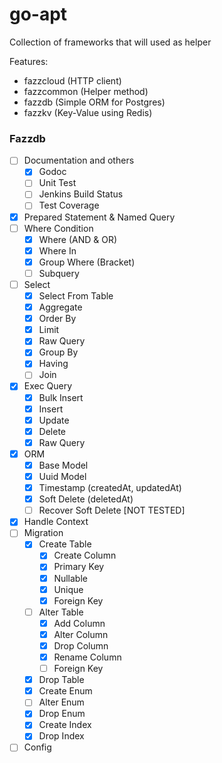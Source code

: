 # go-apt

Collection of frameworks that will used as helper

Features:
- fazzcloud (HTTP client)
- fazzcommon (Helper method)
- fazzdb (Simple ORM for Postgres)
- fazzkv (Key-Value using Redis)

### Fazzdb
- [ ] Documentation and others
  - [x] Godoc
  - [ ] Unit Test
  - [ ] Jenkins Build Status
  - [ ] Test Coverage
- [x] Prepared Statement & Named Query
- [ ] Where Condition
  - [x] Where (AND & OR)
  - [x] Where In
  - [x] Group Where (Bracket)
  - [ ] Subquery
- [ ] Select
  - [x] Select From Table
  - [x] Aggregate
  - [x] Order By
  - [x] Limit
  - [x] Raw Query
  - [x] Group By
  - [x] Having
  - [ ] Join
- [x] Exec Query
  - [x] Bulk Insert
  - [x] Insert
  - [x] Update
  - [x] Delete
  - [x] Raw Query
- [x] ORM
  - [x] Base Model
  - [x] Uuid Model
  - [x] Timestamp (createdAt, updatedAt)
  - [x] Soft Delete (deletedAt)
  - [ ] Recover Soft Delete [NOT TESTED]
- [x] Handle Context
- [ ] Migration
  - [x] Create Table
    - [x] Create Column
    - [x] Primary Key
    - [x] Nullable
    - [x] Unique
    - [x] Foreign Key
  - [ ] Alter Table
    - [x] Add Column
    - [x] Alter Column
    - [x] Drop Column
    - [x] Rename Column
    - [ ] Foreign Key
  - [x] Drop Table
  - [x] Create Enum
  - [ ] Alter Enum
  - [x] Drop Enum
  - [x] Create Index
  - [x] Drop Index
- [ ] Config
